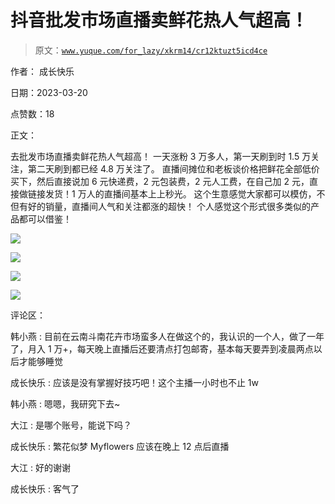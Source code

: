 # 抖音批发市场直播卖鲜花热人气超高！

> 原文：[`www.yuque.com/for_lazy/xkrm14/cr12ktuzt5icd4ce`](https://www.yuque.com/for_lazy/xkrm14/cr12ktuzt5icd4ce)

作者： 成长快乐

日期：2023-03-20

点赞数：18

正文：

去批发市场直播卖鲜花热人气超高！ 一天涨粉 3 万多人，第一天刷到时 1.5 万关注，第二天刷到都已经 4.8 万关注了。 直播间摊位和老板谈价格把鲜花全部低价买下，然后直接说加 6 元快递费，2 元包装费，2 元人工费，在自己加 2 元，直接做链接发货！1 万人的直播间基本上上秒光。 这个生意感觉大家都可以模仿，不但有好的销量，直播间人气和关注都涨的超快！ 个人感觉这个形式很多类似的产品都可以借鉴！

![](img/447c9d10093ba23cd8c61bf61abd4173.png)  

![](img/a25f0317e054c524c9e6ca2dfaaff2f0.png)  

![](img/58fb6d8f17265671913cac734749450b.png)  

![](img/38651c0a0ee38663a21439604c53ba44.png)  

评论区：

韩小燕 : 目前在云南斗南花卉市场蛮多人在做这个的，我认识的一个人，做了一年了，月入 1 万+，每天晚上直播后还要清点打包邮寄，基本每天要弄到凌晨两点以后才能够睡觉

成长快乐 : 应该是没有掌握好技巧吧！这个主播一小时也不止 1w

韩小燕 : 嗯嗯，我研究下去~

大江 : 是哪个账号，能说下吗？

成长快乐 : 繁花似梦 Myflowers 应该在晚上 12 点后直播

大江 : 好的谢谢

成长快乐 : 客气了



